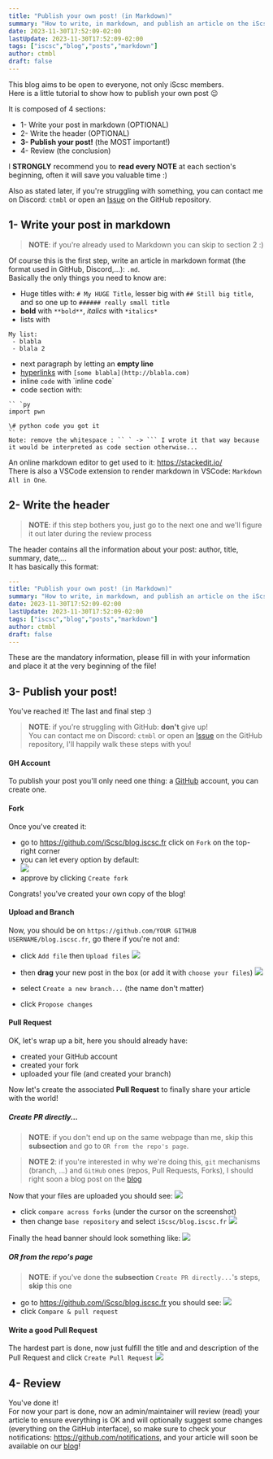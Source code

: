 ```yaml
---
title: "Publish your own post! (in Markdown)"
summary: "How to write, in markdown, and publish an article on the iScsc blog through GitHub's Pull Requests"
date: 2023-11-30T17:52:09-02:00
lastUpdate: 2023-11-30T17:52:09-02:00
tags: ["iscsc","blog","posts","markdown"]
author: ctmbl
draft: false
---
```


This blog aims to be open to everyone, not only iScsc members.  
Here is a little tutorial to show how to publish your own post :wink:

It is composed of 4 sections:
- 1- Write your post in markdown (OPTIONAL)
- 2- Write the header (OPTIONAL)
- **3- Publish your post!** (the MOST important!)
- 4- Review (the conclusion)

I **STRONGLY** recommend you to **read every NOTE** at each section's beginning, often it will save you valuable time :)

Also as stated later, if you're struggling with something, you can contact me on Discord: `ctmbl` or open an [Issue](https://github.com/iScsc/blog.iscsc.fr/issues) on the GitHub repository.

## 1- Write your post in markdown
> **NOTE**: if you're already used to Markdown you can skip to section 2 :)

Of course this is the first step, write an article in markdown format (the format used in GitHub, Discord,...): `.md`.  
Basically the only things you need to know are:
 - Huge titles with: `# My HUGE Title`, lesser big with `## Still big title`, and so one up to `###### really small title`
 - **bold** with `**bold**`, *italics* with `*italics*`
 - lists with 
```
My list:
 - blabla
 - blala 2
```
 - next paragraph by letting an **empty line**
 - [hyperlinks](https://developer.mozilla.org/en-US/docs/Learn/Common_questions/Web_mechanics/What_are_hyperlinks) with `[some blabla](http://blabla.com)`
 - inline `code` with \`inline code\`
 - code section with:  
```
`` `py  
import pwn   
   
\# python code you got it  
`` `
Note: remove the whitespace : `` ` -> ``` I wrote it that way because it would be interpreted as code section otherwise...
```
An online markdown editor to get used to it: https://stackedit.io/  
There is also a VSCode extension to render markdown in VSCode: `Markdown All in One`.

## 2- Write the header
> **NOTE**: if this step bothers you, just go to the next one and we'll figure it out later during the review process

The header contains all the information about your post: author, title, summary, date,...  
It has basically this format:
```yml
---
title: "Publish your own post! (in Markdown)"
summary: "How to write, in markdown, and publish an article on the iScsc blog through GitHub's Pull Requests"
date: 2023-11-30T17:52:09-02:00
lastUpdate: 2023-11-30T17:52:09-02:00
tags: ["iscsc","blog","posts","markdown"]
author: ctmbl
draft: false
---
```
These are the mandatory information, please fill in with your information and place it at the very beginning of the file!

## 3- Publish your post!
You've reached it! The last and final step :)

> **NOTE**: if you're struggling with GitHub: **don't** give up!  
> You can contact me on Discord: `ctmbl` or open an [Issue](https://github.com/iScsc/blog.iscsc.fr/issues) on the GitHub repository, I'll happily walk these steps with you!

#### GH Account
To publish your post you'll only need one thing: a [GitHub](https://github.com) account, you can create one.

#### Fork
Once you've created it:
- go to https://github.com/iScsc/blog.iscsc.fr click on `Fork` on the top-right corner
- you can let every option by default:  
![](../1-create-fork.png)
- approve by clicking `Create fork`  


Congrats! you've created your own copy of the blog!

#### Upload and Branch
Now, you should be on `https://github.com/YOUR GITHUB USERNAME/blog.iscsc.fr`, go there if you're not and:
- click `Add file` then `Upload files`
![](../2-upload-files.png)

- then **drag** your new post in the box (or add it with `choose your files`) 
![](../3-propose-changes.png)
- select `Create a new branch...` (the name don't matter)
- click `Propose changes`

#### Pull Request
OK, let's wrap up a bit, here you should already have: 
- created your GitHub account
- created your fork
- uploaded your file (and created your branch)

Now let's create the associated **Pull Request** to finally share your article with the world!

##### Create PR directly...
> **NOTE**: if you don't end up on the same webpage than me, skip this **subsection** and go to `OR from the repo's page`.

> **NOTE 2**: if you're interested in why we're doing this, `git` mechanisms (branch, ...) and `GitHub` ones (repos, Pull Requests, Forks), I should right soon a blog post on the [blog](https://iscsc.fr)

Now that your files are uploaded you should see:
![](../4a1-compare-across-forks.png)
- click `compare across forks` (under the cursor on the screenshot)
- then change `base repository` and select `iScsc/blog.iscsc.fr`
![](../4a2-choose-iscsc-repo.png)

Finally the head banner should look something like:
![](../4a3-final-merge-diff.png)



##### OR from the repo's page
> **NOTE**: if you've done the **subsection** `Create PR directly...`'s steps, **skip** this one

- go to https://github.com/iScsc/blog.iscsc.fr you should see: 
![](../4b-alternative-pr.png)
- click `Compare & pull request`

#### Write a good Pull Request
The hardest part is done, now just fulfill the title and and description of the Pull Request and click `Create Pull Request`
![](../5-pr-title-description.png)

## 4- Review
You've done it!  
For now your part is done, now an admin/maintainer will review (read) your article to ensure everything is OK and will optionally suggest some changes (everything on the GitHub interface), so make sure to check your notifications: https://github.com/notifications, and your article will soon be available on our [blog](https://iscsc.fr)!
